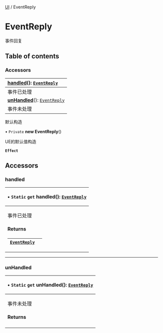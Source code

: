 [UI](../groups/UI.UI.md) / EventReply

# EventReply <Badge type="tip" text="Class" /> <Score text="EventReply" />

事件回复

## Table of contents

### Accessors <Score text="Accessors" /> 
| **[handled](mw.EventReply.md#handled)**(): [`EventReply`](mw.EventReply.md)  |
| :-----|
| 事件已处理|
| **[unHandled](mw.EventReply.md#unhandled)**(): [`EventReply`](mw.EventReply.md)  |
| 事件未处理|

默认构造


• `Private` **new EventReply**()

UE的默认值构造

**`Effect`**


## Accessors

### handled <Score text="handled" /> 

<table class="get-set-table">
<thead><tr>
<th style="text-align: left">

• `Static` `get` **handled**(): [`EventReply`](mw.EventReply.md) <Badge type="tip" text="client" />

</th>
</tr></thead>
<tbody><tr>
<td style="text-align: left">


事件已处理


#### Returns

| [`EventReply`](mw.EventReply.md) |  |
| :------ | :------ |

</td>
</tr></tbody>
</table>

___

### unHandled <Score text="unHandled" /> 

<table class="get-set-table">
<thead><tr>
<th style="text-align: left">

• `Static` `get` **unHandled**(): [`EventReply`](mw.EventReply.md) <Badge type="tip" text="client" />

</th>
</tr></thead>
<tbody><tr>
<td style="text-align: left">


事件未处理


#### Returns


</td>
</tr></tbody>
</table>


